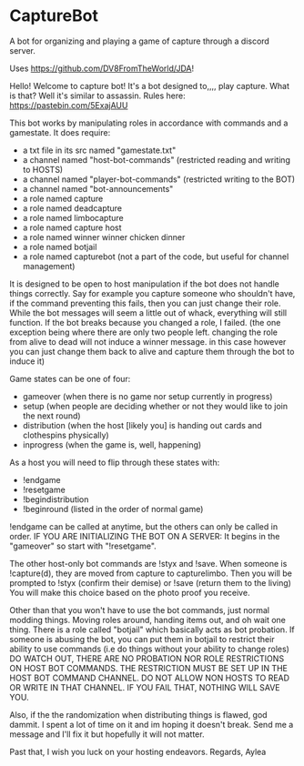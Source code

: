 # CaptureBot
A bot for organizing and playing a game of capture through a discord server.

Uses https://github.com/DV8FromTheWorld/JDA!

Hello! Welcome to capture bot!
It's a bot designed to,,,, play capture. What is that?
Well it's similar to assassin. Rules here: https://pastebin.com/5ExajAUU

This bot works by manipulating roles in accordance with commands and a gamestate.
It does require:
 - a txt file in its src named "gamestate.txt"
 - a channel named "host-bot-commands" (restricted reading and writing to HOSTS)
 - a channel named "player-bot-commands" (restricted writing to the BOT)
 - a channel named "bot-announcements"
 - a role named capture
 - a role named deadcapture
 - a role named limbocapture
 - a role named capture host
 - a role named winner winner chicken dinner
 - a role named botjail
 - a role named capturebot (not a part of the code, but useful for channel management)

It is designed to be open to host manipulation if the bot does not handle things correctly.
Say for example you capture someone who shouldn't have, if the command preventing this fails, then you can just change their role.
While the bot messages will seem a little out of whack, everything will still function. 
If the bot breaks because you changed a role, I failed. 
(the one exception being where there are only two people left. changing the role from alive to dead will not induce a winner message. in this case however you can just change them back to alive and capture them through the bot to induce it)

Game states can be one of four:
 - gameover (when there is no game nor setup currently in progress)
 - setup (when people are deciding whether or not they would like to join the next round)
 - distribution (when the host [likely you] is handing out cards and clothespins physically)
 - inprogress (when the game is, well, happening)

As a host you will need to flip through these states with: 
 - !endgame 
 - !resetgame 
 - !begindistribution 
 - !beginround (listed in the order of normal game)
 
!endgame can be called at anytime, but the others can only be called in order.
IF YOU ARE INITIALIZING THE BOT ON A SERVER:
It begins in the "gameover" so start with "!resetgame".


The other host-only bot commands are !styx and !save.
When someone is !capture(d), they are moved from capture to capturelimbo.
Then you will be prompted to !styx (confirm their demise) or !save (return them to the living)
You will make this choice based on the photo proof you receive.

Other than that you won't have to use the bot commands, just normal modding things.
Moving roles around, handing items out, and oh wait one thing.
There is a role called "botjail" which basically acts as bot probation.
If someone is abusing the bot, you can put them in botjail to restrict their ability to use commands (i.e do things without your ability to change roles)
DO WATCH OUT, THERE ARE NO PROBATION NOR ROLE RESTRICTIONS ON HOST BOT COMMANDS.
THE RESTRICTION MUST BE SET UP IN THE HOST BOT COMMAND CHANNEL.
DO NOT ALLOW NON HOSTS TO READ OR WRITE IN THAT CHANNEL.
IF YOU FAIL THAT, NOTHING WILL SAVE YOU.

Also, if the the randomization when distributing things is flawed, god dammit.
I spent a lot of time on it and im hoping it doesn't break.
Send me a message and I'll fix it but hopefully it will not matter.

Past that, I wish you luck on your hosting endeavors.
Regards,
Aylea
